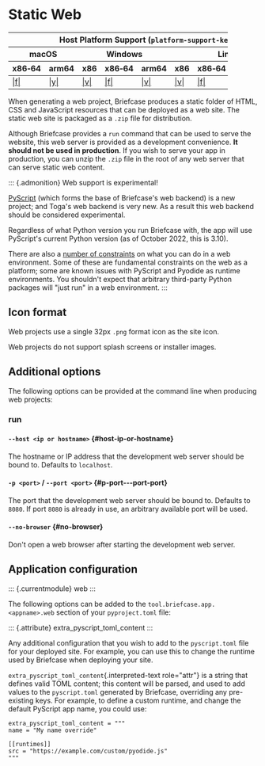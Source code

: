 # Static Web

<table style="width:88%;">
<colgroup>
<col style="width: 11%" />
<col style="width: 10%" />
<col style="width: 7%" />
<col style="width: 5%" />
<col style="width: 6%" />
<col style="width: 5%" />
<col style="width: 5%" />
<col style="width: 7%" />
<col style="width: 11%" />
<col style="width: 7%" />
<col style="width: 10%" />
</colgroup>
<thead>
<tr>
<th colspan="11">Host Platform Support (<code class="interpreted-text"
role="ref">platform-support-key</code>)</th>
</tr>
<tr>
<th colspan="2">macOS</th>
<th colspan="5">Windows</th>
<th colspan="4">Linux</th>
</tr>
<tr>
<th>x86‑64</th>
<th>arm64</th>
<th>x86</th>
<th colspan="2">x86‑64</th>
<th colspan="2">arm64</th>
<th>x86</th>
<th>x86‑64</th>
<th>arm</th>
<th>arm64</th>
</tr>
</thead>
<tbody>
<tr>
<td><a href="##SUBST##|f|">|f|</a></td>
<td><a href="##SUBST##|y|">|y|</a></td>
<td><a href="##SUBST##|v|">|v|</a></td>
<td colspan="2"><a href="##SUBST##|f|">|f|</a></td>
<td colspan="2"><a href="##SUBST##|v|">|v|</a></td>
<td><a href="##SUBST##|v|">|v|</a></td>
<td><a href="##SUBST##|f|">|f|</a></td>
<td><a href="##SUBST##|v|">|v|</a></td>
<td><a href="##SUBST##|v|">|v|</a></td>
</tr>
</tbody>
</table>

When generating a web project, Briefcase produces a static folder of
HTML, CSS and JavaScript resources that can be deployed as a web site.
The static web site is packaged as a `.zip` file for distribution.

Although Briefcase provides a `run` command that can be used to serve
the website, this web server is provided as a development convenience.
**It should not be used in production**. If you wish to serve your app
in production, you can unzip the `.zip` file in the root of any web
server that can serve static web content.

::: {.admonition}
Web support is experimental!

[PyScript](https://pyscript.net) (which forms the base of Briefcase's
web backend) is a new project; and Toga's web backend is very new. As a
result this web backend should be considered experimental.

Regardless of what Python version you run Briefcase with, the app will
use PyScript's current Python version (as of October 2022, this is
3.10).

There are also a [number of
constraints](https://pyodide.org/en/stable/usage/wasm-constraints.html)
on what you can do in a web environment. Some of these are fundamental
constraints on the web as a platform; some are known issues with
PyScript and Pyodide as runtime environments. You shouldn't expect that
arbitrary third-party Python packages will "just run" in a web
environment.
:::

## Icon format

Web projects use a single 32px `.png` format icon as the site icon.

Web projects do not support splash screens or installer images.

## Additional options

The following options can be provided at the command line when producing
web projects:

### run

#### `--host <ip or hostname>` {#host-ip-or-hostname}

The hostname or IP address that the development web server should be
bound to. Defaults to `localhost`.

#### `-p <port>` / `--port <port>` {#p-port---port-port}

The port that the development web server should be bound to. Defaults to
`8080`. If port `8080` is already in use, an arbitrary available port
will be used.

#### `--no-browser` {#no-browser}

Don't open a web browser after starting the development web server.

## Application configuration

::: {.currentmodule}
web
:::

The following options can be added to the
`tool.briefcase.app.<appname>.web` section of your `pyproject.toml`
file:

::: {.attribute}
extra_pyscript_toml_content
:::

Any additional configuration that you wish to add to the `pyscript.toml`
file for your deployed site. For example, you can use this to change the
runtime used by Briefcase when deploying your site.

`extra_pyscript_toml_content`{.interpreted-text role="attr"} is a string
that defines valid TOML content; this content will be parsed, and used
to add values to the `pyscript.toml` generated by Briefcase, overriding
any pre-existing keys. For example, to define a custom runtime, and
change the default PyScript app name, you could use:

    extra_pyscript_toml_content = """
    name = "My name override"

    [[runtimes]]
    src = "https://example.com/custom/pyodide.js"
    """
